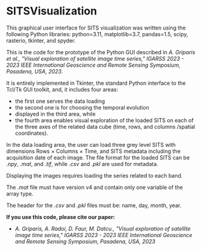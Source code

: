 # SITSVisualization

This graphical user interface for SITS visualization was written using the following Python libraries: python=3.11, matplotlib=3.7, pandas=1.5, scipy, rasterio, tkinter, and spyder.

This is the code for the prototype of the Python GUI described in _A. Griparis et al., "Visual exploration of satellite image time series," IGARSS 2023 - 2023 IEEE International Geoscience and Remote Sensing Symposium, Pasadena, USA, 2023_.

It is entirely implemented in Tkinter, the standard Python interface to the Tcl/Tk GUI toolkit, and, it includes four areas:
- the first one serves the data loading
- the second one is for choosing the temporal evolution
- displayed in the third area, while
- the fourth area enables visual exploration of the loaded SITS on each of the three axes of the related data cube (time, rows, and columns /spatial coordinates).

In the data loading area, the user can load three grey level SITS with dimensions Rows × Columns × Time, and SITS metadata including the acquisition date of each image. The file format for the loaded SITS can be _.npy_, _.mat_, and _.tif_, while _.csv_ and _.pkl_ are used for metadata.

Displaying the images requires loading the series related to each band.

The _.mat_ file must have version v4 and contain only one variable of the array type.

The header for the _.csv_ and _.pkl_ files must be: name, day, month, year. 

__If you use this code, please cite our paper:__
-  _A. Griparis, A. Radoi, D. Faur, M. Datcu., "Visual exploration of satellite image time series," IGARSS 2023 - 2023 IEEE International Geoscience and Remote Sensing Symposium, Pasadena, USA, 2023_
